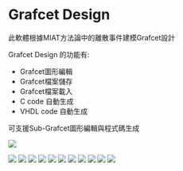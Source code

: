 # Grafcet Design

此軟體根據MIAT方法論中的離散事件建模Grafcet設計

Grafcet Design 的功能有:
- Grafcet圖形編輯
- Grafcet檔案儲存
- Grafcet檔案載入
- C code 自動生成
- VHDL code 自動生成

可支援Sub-Grafcet圖形編輯與程式碼生成

![](https://hackmd.io/_uploads/rku8hBcv3.png)


![](https://github.com/jason19990305/Grafcet-Design/image_help/help_type.png)
![](https://github.com/jason19990305/Grafcet-Design/image_help/p4.png)
![](https://github.com/jason19990305/Grafcet-Design/image_help/p5.png)
![](https://github.com/jason19990305/Grafcet-Design/image_help/p6.png)
![](https://github.com/jason19990305/Grafcet-Design/image_help/p7.png)
![](https://github.com/jason19990305/Grafcet-Design/image_help/p8.png)
![](https://github.com/jason19990305/Grafcet-Design/image_help/p9.png)
![](https://github.com/jason19990305/Grafcet-Design/image_help/p10.png)
![](https://github.com/jason19990305/Grafcet-Design/image_help/p11.png)
![](https://github.com/jason19990305/Grafcet-Design/image_help/p12.png)
![](https://github.com/jason19990305/Grafcet-Design/image_help/p13.png)
